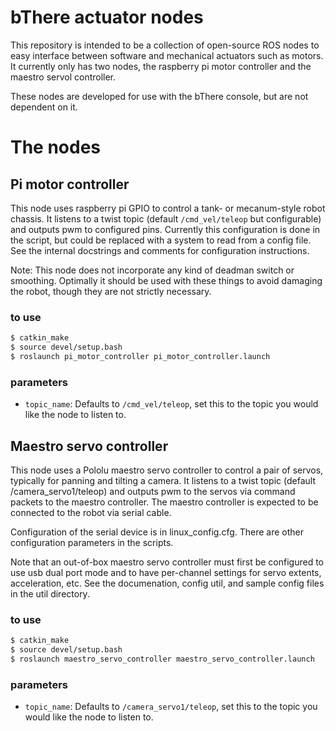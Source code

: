 # bThere actuator nodes

This repository is intended to be a collection of open-source ROS nodes to easy interface between software and mechanical actuators such as motors. It currently only has two nodes, the raspberry pi motor controller and the maestro servol controller.

These nodes are developed for use with the bThere console, but are not dependent on it.

# The nodes

## Pi motor controller

This node uses raspberry pi GPIO to control a tank- or mecanum-style robot chassis. It listens to a twist topic (default `/cmd_vel/teleop` but configurable) and outputs pwm to configured pins. Currently this configuration is done in the script, but could be replaced with a system to read from a config file. See the internal docstrings and comments for configuration instructions.

Note: This node does not incorporate any kind of deadman switch or smoothing. Optimally it should be used with these things to avoid damaging the robot, though they are not strictly necessary.

### to use

```bash
$ catkin_make
$ source devel/setup.bash
$ roslaunch pi_motor_controller pi_motor_controller.launch
```

### parameters

- `topic_name`: Defaults to `/cmd_vel/teleop`, set this to the topic you would like the node to listen to.


## Maestro servo controller

This node uses a Pololu maestro servo controller to control a pair of servos, typically for panning and tilting a camera. It listens to a twist topic (default /camera_servo1/teleop) and outputs pwm to the servos via command packets to the maestro controller. The maestro controller is expected to be connected to the robot via serial cable.

Configuration of the serial device is in linux_config.cfg. There are other configuration parameters in the scripts.

Note that an out-of-box maestro servo controller must first be configured to use usb dual port mode and to have per-channel settings for servo extents, acceleration, etc. See the documenation, config util, and sample config files in the util directory.

### to use

```bash
$ catkin_make
$ source devel/setup.bash
$ roslaunch maestro_servo_controller maestro_servo_controller.launch
```

### parameters

- `topic_name`: Defaults to `/camera_servo1/teleop`, set this to the topic you would like the node to listen to.